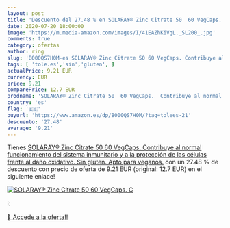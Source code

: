 ```yaml
---
layout: post
title: 'Descuento del 27.48 % en SOLARAY® Zinc Citrate 50  60 VegCaps.  C'
date: 2020-07-20 18:00:00
image: 'https://m.media-amazon.com/images/I/41EAZhKiVgL._SL200_.jpg'
comments: true
category: ofertas
author: ring
slug: 'B000QS7H0M-es SOLARAY® Zinc Citrate 50 60 VegCaps. Contribuye al normal...'
tags: [ 'tole.es','sin','gluten', ]
actualPrice: 9.21 EUR
currency: EUR
price: 9.21
comparePrice: 12.7 EUR
prodname: 'SOLARAY® Zinc Citrate 50  60 VegCaps.  Contribuye al normal funcionamiento del sistema inmunitario y a la protección de las células frente al daño oxidativo. Sin gluten. Apto para veganos.'
country: 'es'
flag: '🇪🇸'
buyurl: 'https://www.amazon.es/dp/B000QS7H0M/?tag=tolees-21'
descuento: '27.48'
average: '9.21'
---
```


Tienes [SOLARAY® Zinc Citrate 50  60 VegCaps.  Contribuye al normal funcionamiento del sistema inmunitario y a la protección de las células frente al daño oxidativo. Sin gluten. Apto para veganos.](https://www.amazon.es/dp/B000QS7H0M/?tag=tolees-21) con un 27.48 % de descuento con precio de oferta de 9.21 EUR (original: 12.7 EUR) en el siguiente enlace!

[![SOLARAY® Zinc Citrate 50  60 VegCaps.  C](https://m.media-amazon.com/images/I/41EAZhKiVgL._SL200_.jpg)](https://www.amazon.es/dp/B000QS7H0M/?tag=tolees-21)

ℹ️:


[🛒 Accede a la oferta!!](https://www.amazon.es/dp/B000QS7H0M/?tag=tolees-21)
